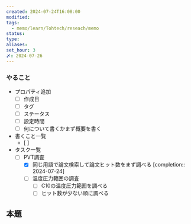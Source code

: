 ```yaml
---
created: 2024-07-24T16:08:00
modified: 
tags:
  - memo/learn/Tohtech/reseach/memo
status: 
type: 
aliases: 
set_hour: 3
〆: 2024-07-26
---
```

### やること
- プロパティ追加
	- [ ] 作成日
	- [ ] タグ
	- [ ] ステータス
	- [ ] 設定時間
	- [ ] 何について書くかまず概要を書く
- 書くこと一覧
	- [ ] 
- タスク一覧
	- [ ] PVT調査
		- [x] 同じ用語で論文検索して論文ヒット数をまず調べる  [completion:: 2024-07-24]
		- [ ] 温度圧力範囲の調査
			- [ ] C10の温度圧力範囲を調べる
			- [ ] ヒット数が少ない順に調べる
## 本題